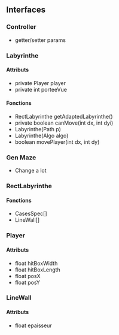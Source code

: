 ## Interfaces

### Controller
* getter/setter params

### Labyrinthe

#### Attributs
* private Player player
* private int porteeVue

#### Fonctions
* RectLabyrinthe getAdaptedLabyrinthe()
* private boolean canMove(int dx, int dyi)
* Labyrinthe(Path p)
* Labyrinthe(Algo algo)
* boolean movePlayer(int dx, int dy)

### Gen Maze
* Change a lot

### RectLabyrinthe
#### Fonctions
* CasesSpec[]
* LineWall[]

### Player
#### Attributs
* float hitBoxWidth
* float hitBoxLength
* float posX
* float posY

### LineWall
#### Attributs
* float epaisseur

